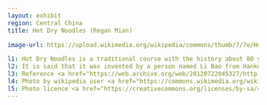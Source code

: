 ```yaml
---
layout: exhibit
region: Central China
title: Hot Dry Noodles (Regan Mian)

image-url: https://upload.wikimedia.org/wikipedia/commons/thumb/7/7e/Hot_Dry_Noodles.jpg/1280px-Hot_Dry_Noodles.jpg

l1: Hot Dry Noodles is a traditional course with the history about 80 years from Wuhan.
l2: It is said that it was invented by a person named Li Bao from Hankou, Wuhan.
l3: Reference <a href="https://web.archive.org/web/20120722045327/http://en.hubei.gov.cn/visiting_hubei/food/201204/t20120421_346549.shtml">Hubei Provincial Government</a>
l4: Photo by wikipedia user <a href="https://commons.wikimedia.org/wiki/User:ZhengZhou">ZhengZhou</a>
l5: Photo licence <a href="https://creativecommons.org/licenses/by-sa/4.0">CC BY-SA 4.0</a>
---
```

